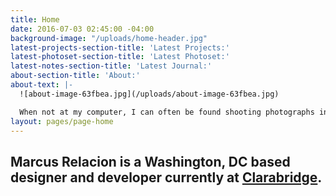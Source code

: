 ```yaml
---
title: Home
date: 2016-07-03 02:45:00 -04:00
background-image: "/uploads/home-header.jpg"
latest-projects-section-title: 'Latest Projects:'
latest-photoset-section-title: 'Latest Photoset:'
latest-notes-section-title: 'Latest Journal:'
about-section-title: 'About:'
about-text: |-
  ![about-image-63fbea.jpg](/uploads/about-image-63fbea.jpg)

  When not at my computer, I can often be found shooting photographs in the city, spending time with family, attending local meet ups, or playing video games with friends.
layout: pages/page-home
---
```


## Marcus Relacion is a Washington, DC based designer and developer currently at [Clarabridge](http://www.clarabridge.com).
